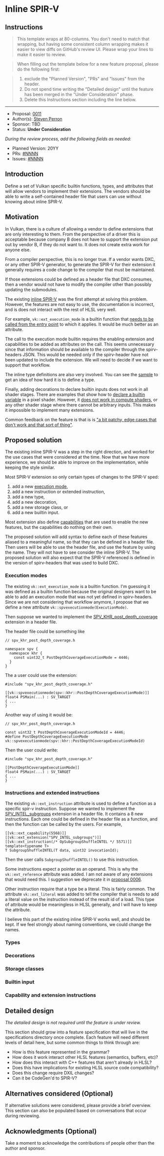 <!-- {% raw %} -->

# Inline SPIR-V

## Instructions

> This template wraps at 80-columns. You don't need to match that wrapping, but
> having some consistent column wrapping makes it easier to view diffs on
> GitHub's review UI. Please wrap your lines to make it easier to review.

> When filling out the template below for a new feature proposal, please do the
> following first:

> 1. exclude the "Planned Version", "PRs" and "Issues" from the header.
> 2. Do not spend time writing the "Detailed design" until the feature has been
>    merged in the "Under Consideration" phase.
> 3. Delete this Instructions section including the line below.

---

* Proposal: [0011](0011-inline-spirv.md)
* Author(s): [Steven Perron](https://github.com/s-perron)
* Sponsor: TBD
* Status: **Under Consideration**

*During the review process, add the following fields as needed:*

* Planned Version: 20YY
* PRs: [#NNNN](https://github.com/microsoft/DirectXShaderCompiler/pull/NNNN)
* Issues:
  [#NNNN](https://github.com/microsoft/DirectXShaderCompiler/issues/NNNN)

## Introduction

Define a set of Vulkan specific builtin functions, types, and attributes that
will allow vendors to implement their extensions. The vendors should be able
to write a self-contained header file that users can use without
knowing about inline SPIR-V.

## Motivation

In Vulkan, there is a culture of allowing a vendor to define extensions that are
only interesting to them. From the perspective of a driver this is acceptable
because company B does not have to support the extension put out by vendor B, if
they do not want to. It does not create extra work for anyone else.

From a compiler perspective, this is no longer true. If a vendor wants DXC, 
or any other SPIR-V generator, to generate the SPIR-V for their extension it 
generally requires a code change to the compiler that must be maintained.

If those extensions could be defined as a header file that DXC consumes, then
a vendor would not have to modify the compiler other than possibly updating
the submodules.

The existing [inline SPIR-V](https://github.com/microsoft/DirectXShaderCompiler/wiki/GL_EXT_spirv_intrinsics-for-SPIR-V-code-gen)
was the first attempt at solving this problem. However, the features are 
not easy to use, the documentation is incorrect, and is does not interact with the rest of HLSL very well.

For example, `vk::ext_execution_mode` is a builtin function that [needs to be
called from the entry point](https://github.com/microsoft/DirectXShaderCompiler/blob/adc0363539ef423ca3f6e9d0211a665756b81080/tools/clang/test/CodeGenSPIRV/spv.intrinsicExecutionMode.hlsl#L13) to which it applies. It would be much better as an attribute.

The call to the execution mode builtin requires the enabling extension and
capabilities to be added as attributes on the call. This seems unnecessary 
since that information should be available to the compiler through the 
spirv-headers JSON. This would be needed only if the spirv-header have not
been updated to include the extension. We will need to decide if we want to
support that workflow.

The inline type definitions are also very involved. You can see the [sample](https://github.com/microsoft/DirectXShaderCompiler/blob/adc0363539ef423ca3f6e9d0211a665756b81080/tools/clang/test/CodeGenSPIRV/spv.intrinsicTypeInteger.hlsl) to get an idea of how hard it is to define a type.

Finally, adding decorations to declare builtin inputs does not work in all shader stages. There are examples that show how to [declare a builtin variable](https://github.com/microsoft/DirectXShaderCompiler/blob/adc0363539ef423ca3f6e9d0211a665756b81080/tools/clang/test/CodeGenSPIRV/spv.intrinsicDecorate.hlsl) in a pixel shader. However, it [does not work in compute shaders](https://github.com/microsoft/DirectXShaderCompiler/issues/4217), or any other shader stage where there cannot be arbitrary inputs. This makes it impossible to implement many extensions.

Common feedback on the feature is that is is ["a bit patchy, edge cases that don't work and that sort of thing"](https://github.com/microsoft/DirectXShaderCompiler/issues/5181#issuecomment-1537757720).

## Proposed solution

The existing inline SPIR-V was a step in the right direction, and worked for the use cases that were considered at the time. Now that we have more experience, we should be able to improve on the implementation, while keeping the style similar.

Most SPIR-V extension so only certain types of changes to the SPIR-V sped:

1. add a new [execution mode](https://registry.khronos.org/SPIR-V/specs/unified1/SPIRV.html#Execution_Mode),
1. add a new instruction or extended instruction,
1. add a new type,
1. add a new decoration,
1. add a new storage class, or
1. add a new builtin input.

Most extension also define [capabilities](https://registry.khronos.org/SPIR-V/specs/unified1/SPIRV.html#Capability) that are used to enable the new features, but the capabilities do nothing on their own.

The proposed solution will add syntax to define each of these features aliased to a meaningful name, so that they can be defined in a header file. Then users will be able to use the header file, and use the feature by using the name. They will not have to see consider the inline SPIR-V. The proposed solution will also expect that the SPIR-V referenced is defined in the version of spirv-headers that was used to build DXC.

### Execution modes

The existing `vk::ext_execution_mode` is a builtin function. I'm guessing it was defined as a builtin function because the original designers want to be able to add an execution mode that was not yet defined in spirv-headers. Since we are not considering that workflow anymore, I propose that we define a new attribute `vk::spvexecutionmode(ExecutionMode)`.

Then suppose we wanted to implement the [SPV_KHR_post_depth_coverage](http://htmlpreview.github.io/?https://github.com/KhronosGroup/SPIRV-Registry/blob/main/extensions/KHR/SPV_KHR_post_depth_coverage.html) extension in a header file.

The header file could be something like 

```
// spv_khr_post_depth_coverage.h

namespace spv {
  namespace khr {
    const uint32_t PostDepthCoverageExecutionMode = 4446;
  }
}
```

The a user could use the extension:

```
#include "spv_khr_post_depth_coverage.h"

[[vk::spvexecutionmode(spv::khr::PostDepthCoverageExecutionMode)]]
float4 PSMain(...) : SV_TARGET
{ ...
}
```

Another way of using it would be:

```
// spv_khr_post_depth_coverage.h

const uint32_t PostDepthCoverageExecutionModeId = 4446;
#define PostDepthCoverageExecutionMode vk::spvexecutionmode(spv::khr::PostDepthCoverageExecutionModeId)
```

Then the user could write:

```
#include "spv_khr_post_depth_coverage.h"

[[PostDepthCoverageExecutionMode]]
float4 PSMain(...) : SV_TARGET
{ ...
}
```

### Instructions and extended instructions

The existing `vk::ext_instruction` attribute is used to define a function as a specific spir-v instruction. Suppose we wanted to implement the [SPV_INTEL_subgroups](http://htmlpreview.github.io/?https://github.com/KhronosGroup/SPIRV-Registry/blob/main/extensions/INTEL/SPV_INTEL_subgroups.html) extension in a header file. It contains a 8 new instructions. Each one could be defined in the header file as a function, and then the function can be called by the users. For example,

```
[[vk::ext_capability(5568)]]
[[vk::ext_extension("SPV_INTEL_subgroups")]]
[[vk::ext_instruction(/* OpSubgroupShuffleINTEL */ 5571)]]
template<typename T>
T SubgroupShuffleINTEL(T data, uint32 invocationId);
```

Then the user calls `SubgroupShuffleINTEL()` to use this instruction.

Some instructions expect a pointer as an operand. This is why the `vk::ext_reference` attribute was added. I am not aware of any extensions that would need this. I suggestion we deprecate it in [proposal 0006](https://github.com/microsoft/hlsl-specs/blob/main/proposals/0006-reference-types.md). 

Other instruction require that a type be a literal. This is fairly common. The attribute `vk::ext_literal` was added to tell the compiler that is needs to add a literal value on the instruction instead of the result id of a load. This type of attribute would be meaningless in HLSL generally, and I will have to keep the attribute.

I believe this part of the existing inline SPIR-V works well, and should be kept. If we feel strongly about naming conventions, we could change the names.


### Types
### Decorations
### Storage classes
### Builtin input
### Capability and extension instructions

## Detailed design

_The detailed design is not required until the feature is under review._

This section should grow into a feature specification that will live in the
specifications directory once complete. Each feature will need different levels
of detail here, but some common things to think through are:

* How is this feature represented in the grammar?
* How does it work interact other HLSL features (semantics, buffers, etc)?
* How does this interact with C++ features that aren't already in HLSL?
* Does this have implications for existing HLSL source code compatibility?
* Does this change require DXIL changes?
* Can it be CodeGen'd to SPIR-V?

## Alternatives considered (Optional)

If alternative solutions were considered, please provide a brief overview. This
section can also be populated based on conversations that occur during
reviewing.

## Acknowledgments (Optional)

Take a moment to acknowledge the contributions of people other than the author
and sponsor.

<!-- {% endraw %} -->
